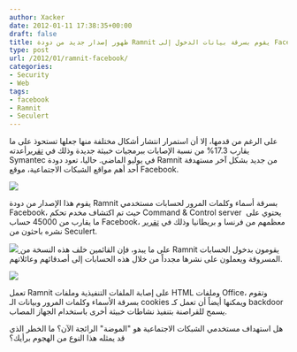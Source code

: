 ```yaml
---
author: Xacker
date: 2012-01-11 17:38:35+00:00
draft: false
title: ظهور إصدار جديد من دودة Ramnit يقوم بسرقة بيانات الدخول إلى Facebook
type: post
url: /2012/01/ramnit-facebook/
categories:
- Security
- Web
tags:
- facebook
- Ramnit
- Seculert
---
```


على الرغم من قدمها، إلا أن استمرار انتشار أشكال مختلفة منها جعلها تستحوذ على ما يقارب 17.3% من نسبة الإصابات ببرمجيات خبيثة جديدة وذلك في [تقرير](http://www.symanteccloud.com/mlireport/SYMCINT_2011_07_July_FINAL-EN.pdf)أعدته Symantec في يوليو الماضي. حاليا، تعود دودة Ramnit من جديد بشكل آخر مستهدفة أحد أهم مواقع الشبكات الاجتماعية، موقع Facebook.




[![](https://www.it-scoop.com/wp-content/uploads/2012/01/ramnit-facebook-300x225.jpg)
](https://www.it-scoop.com/wp-content/uploads/2012/01/ramnit-facebook.jpg)




يقوم هذا الإصدار من دودة Ramnit بسرقة أسماء وكلمات المرور لحسابات مستخدمي Facebook، حيث تم اكتشاف مخدم تحكم Command & Control server  يحتوي على ما يقارب من 45000 حساب Facebook، معظمهم من فرنسا و بريطانيا وذلك في [تقرير](http://blog.seculert.com/2012/01/ramnit-goes-social.html) نشره باحثون من Seculert.




[![](https://www.it-scoop.com/wp-content/uploads/2012/01/ramnitbycountry-300x180.png)
](https://www.it-scoop.com/wp-content/uploads/2012/01/ramnitbycountry.png)على ما يبدو، فإن القائمين خلف هذه النسخة من Ramnit يقومون بدخول الحسابات المسروقة ويعملون على نشرها مجدداً من خلال هذه الحسابات إلى أصدقائهم وعائلاتهم.




[![](https://www.it-scoop.com/wp-content/uploads/2012/01/ramnitfacebook-300x189.png)
](https://www.it-scoop.com/wp-content/uploads/2012/01/ramnitfacebook.png)




تعمل Ramnit على إصابة الملفات التنفيذية وملفات HTML وملفات Office، وتقوم بسرقة الأسماء وكلمات المرور وبيانات الـ cookies ويمكنها أيضاً أن تعمل كـ backdoor يسمح للقراصنة بتنفيذ نشاطات خبيثة أخرى باستخدام الجهاز المصاب.




هل استهداف مستخدمي الشبكات الاجتماعية هو "الموضة" الرائجة الآن؟ ما الخطر الذي قد يمثله هذا النوع من الهجوم برأيك؟
